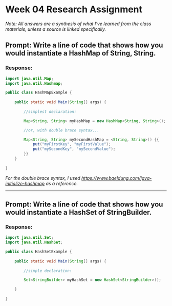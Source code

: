 # Week 04 Research Assignment 

*Note: All answers are a synthesis of what I've learned from the class materials, unless a source is linked specifically.*

## **Prompt:** Write a line of code that shows how you would instantiate a HashMap of String, String.

### **Response:**

```Java
import java.util.Map;
import java.util.Hashmap;

public class HashMapExample {
    
    public static void Main(String[] args) {
        
        //simplest declaration:

        Map<String, String> myHashMap = new HashMap<String, String>();

        //or, with double brace syntax...

        Map<String, String> mySecondHashMap = <String, String>() {{
            put("myFirstKey", "myFirstValue");
            put("mySecondKey", "mySecondValue");
        }}
    }
    
}

```

*For the double brace syntax, I used https://www.baeldung.com/java-initialize-hashmap as a reference.*

---
## **Prompt:** Write a line of code that shows how you would instantiate a HashSet of StringBuilder.

### **Response:**

```Java
import java.util.Set;
import java.util.HashSet;

public class HashSetExample {
    
    public static void Main(String[] args) {
        
        //simple declaration:

        Set<StringBuilder> myHashSet = new HashSet<StringBuilder>();

    }
    
}


```